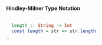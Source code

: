 #### Hindley-Milner Type Notation

```hs

  length :: String -> Int
  const length = str => str.length
_
```
